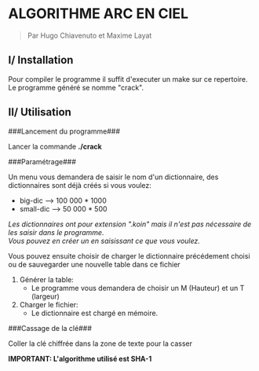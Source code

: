 ALGORITHME ARC EN CIEL
======================
> Par Hugo Chiavenuto et Maxime Layat

I/ Installation
---------------
Pour compiler le programme il suffit d'executer un make sur ce repertoire. 
Le programme généré se nomme "crack".


II/ Utilisation
---------------

###Lancement du programme###

Lancer la commande  __./crack__

###Paramétrage###
	
Un menu vous demandera de saisir le nom d'un dictionnaire, des dictionnaires sont déjà créés si vous voulez: 
- big-dic --> 100 000 * 1000
- small-dic --> 50 000 * 500

_Les dictionnaires ont pour extension ".koin" mais il n'est pas nécessaire de les saisir dans le programme._  
_Vous pouvez en créer un en saisissant ce que vous voulez._

Vous pouvez ensuite choisir de charger le dictionnaire précédement choisi ou de sauvegarder une nouvelle table dans ce fichier

1. Générer la table:
	- Le programme vous demandera de choisir un M (Hauteur) et un T (largeur)
2. Charger le fichier:
	- Le dictionnaire est chargé en mémoire.

###Cassage de la clé###

Coller la clé chiffrée dans la zone de texte pour la casser

__IMPORTANT: L'algorithme utilisé est SHA-1__ 
	
